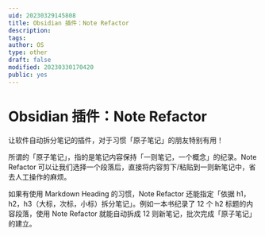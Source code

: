 ```yaml
---
uid: 20230329145808
title: Obsidian 插件：Note Refactor
description: 
tags: 
author: OS
type: other
draft: false
modified: 20230330170420
public: yes
---
```


# Obsidian 插件：Note Refactor

让软件自动拆分笔记的插件，对于习惯「原子笔记」的朋友特别有用！

所谓的「原子笔记」，指的是笔记内容保持「一则笔记，一个概念」的纪录。Note Refactor 可以让我们选择一个段落后，直接将内容剪下/粘贴到一则新笔记中，省去人工操作的麻烦。

如果有使用 Markdown Heading 的习惯，Note Refactor 还能指定「依据 h1，h2，h3（大标，次标，小标）拆分笔记」。例如一本书纪录了 12 个 h2 标题的内容段落，使用 Note Refactor 就能自动拆成 12 则新笔记，批次完成「原子笔记」的建立。
